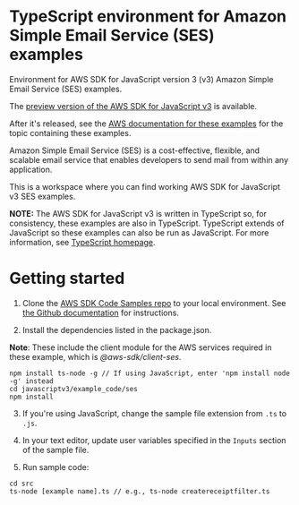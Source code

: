 # TypeScript environment for Amazon Simple Email Service (SES) examples
Environment for AWS SDK for JavaScript version 3 (v3) Amazon Simple Email Service (SES) examples. 

The [preview version of the AWS SDK for JavaScript v3](https://github.com/aws/aws-sdk-js-v3) is available.
 
After it's released, see the [AWS documentation for these examples](https://docs.aws.amazon.com/sdk-for-javascript/v3/developer-guide/ses-examples.html) for the topic containing these examples.

Amazon Simple Email Service (SES) is a cost-effective, flexible, and scalable email service that enables developers to send mail from within any application.

This is a workspace where you can find working AWS SDK for JavaScript v3 SES examples. 

**NOTE:** The AWS SDK for JavaScript v3 is written in TypeScript so, for consistency, these examples are also in TypeScript. TypeScript extends of JavaScript so these examples can also be run as JavaScript. For more information, see [TypeScript homepage](https://www.typescriptlang.org/).

# Getting started

1. Clone the [AWS SDK Code Samples repo](https://github.com/awsdocs/aws-doc-sdk-examples) to your local environment. See [the Github documentation](https://docs.github.com/en/github/creating-cloning-and-archiving-repositories/cloning-a-repository) for instructions.

2. Install the dependencies listed in the package.json.

**Note**: These include the client module for the AWS services required in these example, 
which is *@aws-sdk/client-ses*.
```
npm install ts-node -g // If using JavaScript, enter 'npm install node -g' instead
cd javascriptv3/example_code/ses
npm install
```
3. If you're using JavaScript, change the sample file extension from ```.ts``` to ```.js```.


4. In your text editor, update user variables specified in the ```Inputs``` section of the sample file.

5. Run sample code:
```
cd src
ts-node [example name].ts // e.g., ts-node createreceiptfilter.ts
```
